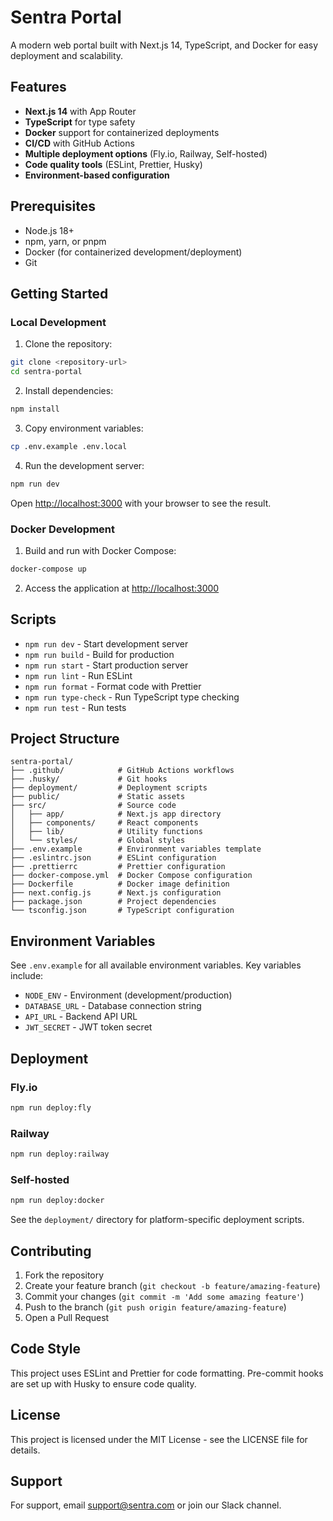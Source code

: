# Sentra Portal

A modern web portal built with Next.js 14, TypeScript, and Docker for easy deployment and scalability.

## Features

- **Next.js 14** with App Router
- **TypeScript** for type safety
- **Docker** support for containerized deployments
- **CI/CD** with GitHub Actions
- **Multiple deployment options** (Fly.io, Railway, Self-hosted)
- **Code quality tools** (ESLint, Prettier, Husky)
- **Environment-based configuration**

## Prerequisites

- Node.js 18+ 
- npm, yarn, or pnpm
- Docker (for containerized development/deployment)
- Git

## Getting Started

### Local Development

1. Clone the repository:
```bash
git clone <repository-url>
cd sentra-portal
```

2. Install dependencies:
```bash
npm install
```

3. Copy environment variables:
```bash
cp .env.example .env.local
```

4. Run the development server:
```bash
npm run dev
```

Open [http://localhost:3000](http://localhost:3000) with your browser to see the result.

### Docker Development

1. Build and run with Docker Compose:
```bash
docker-compose up
```

2. Access the application at [http://localhost:3000](http://localhost:3000)

## Scripts

- `npm run dev` - Start development server
- `npm run build` - Build for production
- `npm run start` - Start production server
- `npm run lint` - Run ESLint
- `npm run format` - Format code with Prettier
- `npm run type-check` - Run TypeScript type checking
- `npm run test` - Run tests

## Project Structure

```
sentra-portal/
├── .github/            # GitHub Actions workflows
├── .husky/             # Git hooks
├── deployment/         # Deployment scripts
├── public/             # Static assets
├── src/                # Source code
│   ├── app/            # Next.js app directory
│   ├── components/     # React components
│   ├── lib/            # Utility functions
│   └── styles/         # Global styles
├── .env.example        # Environment variables template
├── .eslintrc.json      # ESLint configuration
├── .prettierrc         # Prettier configuration
├── docker-compose.yml  # Docker Compose configuration
├── Dockerfile          # Docker image definition
├── next.config.js      # Next.js configuration
├── package.json        # Project dependencies
└── tsconfig.json       # TypeScript configuration
```

## Environment Variables

See `.env.example` for all available environment variables. Key variables include:

- `NODE_ENV` - Environment (development/production)
- `DATABASE_URL` - Database connection string
- `API_URL` - Backend API URL
- `JWT_SECRET` - JWT token secret

## Deployment

### Fly.io

```bash
npm run deploy:fly
```

### Railway

```bash
npm run deploy:railway
```

### Self-hosted

```bash
npm run deploy:docker
```

See the `deployment/` directory for platform-specific deployment scripts.

## Contributing

1. Fork the repository
2. Create your feature branch (`git checkout -b feature/amazing-feature`)
3. Commit your changes (`git commit -m 'Add some amazing feature'`)
4. Push to the branch (`git push origin feature/amazing-feature`)
5. Open a Pull Request

## Code Style

This project uses ESLint and Prettier for code formatting. Pre-commit hooks are set up with Husky to ensure code quality.

## License

This project is licensed under the MIT License - see the LICENSE file for details.

## Support

For support, email support@sentra.com or join our Slack channel.
